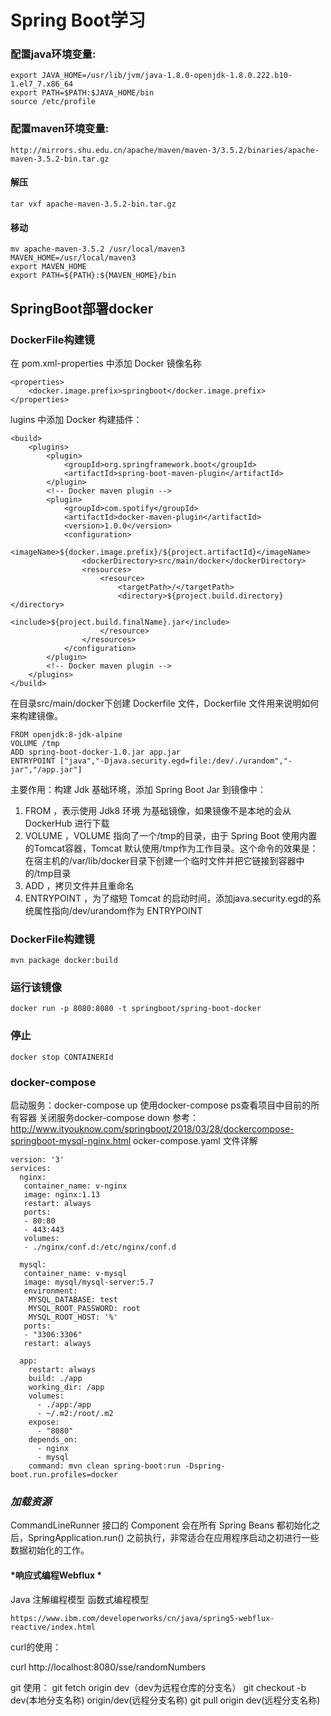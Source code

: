 #  **Spring Boot学习**

###  **配置java环境变量:**
```
export JAVA_HOME=/usr/lib/jvm/java-1.8.0-openjdk-1.8.0.222.b10-1.el7_7.x86_64 
export PATH=$PATH:$JAVA_HOME/bin
source /etc/profile
```
###  **配置maven环境变量:**
	http://mirrors.shu.edu.cn/apache/maven/maven-3/3.5.2/binaries/apache-maven-3.5.2-bin.tar.gz
	
#### 解压
`tar vxf apache-maven-3.5.2-bin.tar.gz`

#### 移动
```
mv apache-maven-3.5.2 /usr/local/maven3
MAVEN_HOME=/usr/local/maven3
export MAVEN_HOME
export PATH=${PATH}:${MAVEN_HOME}/bin
```

##	**SpringBoot部署docker**

###	**DockerFile构建镜**

在 pom.xml-properties 中添加 Docker 镜像名称
```
<properties>
	<docker.image.prefix>springboot</docker.image.prefix>
</properties>
```
lugins 中添加 Docker 构建插件：
```
<build>
	<plugins>
		<plugin>
			<groupId>org.springframework.boot</groupId>
			<artifactId>spring-boot-maven-plugin</artifactId>
		</plugin>
		<!-- Docker maven plugin -->
		<plugin>
			<groupId>com.spotify</groupId>
			<artifactId>docker-maven-plugin</artifactId>
			<version>1.0.0</version>
			<configuration>
				<imageName>${docker.image.prefix}/${project.artifactId}</imageName>
				<dockerDirectory>src/main/docker</dockerDirectory>
				<resources>
					<resource>
						<targetPath>/</targetPath>
						<directory>${project.build.directory}</directory>
						<include>${project.build.finalName}.jar</include>
					</resource>
				</resources>
			</configuration>
		</plugin>
		<!-- Docker maven plugin -->
	</plugins>
</build>
```
在目录src/main/docker下创建 Dockerfile 文件，Dockerfile 文件用来说明如何来构建镜像。
```
FROM openjdk:8-jdk-alpine
VOLUME /tmp
ADD spring-boot-docker-1.0.jar app.jar
ENTRYPOINT ["java","-Djava.security.egd=file:/dev/./urandom","-jar","/app.jar"]
```
主要作用：构建 Jdk 基础环境，添加 Spring Boot Jar 到镜像中：
1. FROM ，表示使用 Jdk8 环境 为基础镜像，如果镜像不是本地的会从 DockerHub 进行下载
2. VOLUME ，VOLUME 指向了一个/tmp的目录，由于 Spring Boot 使用内置的Tomcat容器，Tomcat 默认使用/tmp作为工作目录。这个命令的效果是：在宿主机的/var/lib/docker目录下创建一个临时文件并把它链接到容器中的/tmp目录
3. ADD ，拷贝文件并且重命名
4. ENTRYPOINT ，为了缩短 Tomcat 的启动时间，添加java.security.egd的系统属性指向/dev/urandom作为 ENTRYPOINT
###	**DockerFile构建镜**
```
mvn package docker:build
```
###	**运行该镜像**
```
docker run -p 8080:8080 -t springboot/spring-boot-docker
```
###	**停止**
```
docker stop CONTAINERId
```
###	**docker-compose**
启动服务：docker-compose up
使用docker-compose ps查看项目中目前的所有容器
关闭服务docker-compose down
参考： http://www.ityouknow.com/springboot/2018/03/28/dockercompose-springboot-mysql-nginx.html
ocker-compose.yaml 文件详解
```
version: '3'
services:
  nginx:
   container_name: v-nginx
   image: nginx:1.13
   restart: always
   ports:
   - 80:80
   - 443:443
   volumes:
   - ./nginx/conf.d:/etc/nginx/conf.d
    
  mysql:
   container_name: v-mysql
   image: mysql/mysql-server:5.7
   environment:
    MYSQL_DATABASE: test
    MYSQL_ROOT_PASSWORD: root
    MYSQL_ROOT_HOST: '%'
   ports:
   - "3306:3306"
   restart: always
    
  app:
    restart: always
    build: ./app
    working_dir: /app
    volumes:
      - ./app:/app
      - ~/.m2:/root/.m2
    expose:
      - "8080"
    depends_on:
      - nginx
      - mysql
    command: mvn clean spring-boot:run -Dspring-boot.run.profiles=docker
```
### *加载资源*
CommandLineRunner 接口的 Component 会在所有 Spring Beans 都初始化之后，SpringApplication.run() 之前执行，非常适合在应用程序启动之初进行一些数据初始化的工作。

#### *响应式编程Webflux *
Java 注解编程模型
函数式编程模型

	https://www.ibm.com/developerworks/cn/java/spring5-webflux-reactive/index.html


curl的使用：


curl http://localhost:8080/sse/randomNumbers


git 使用：
 git fetch origin dev（dev为远程仓库的分支名）
 git checkout -b dev(本地分支名称) origin/dev(远程分支名称)
 git pull origin dev(远程分支名称)